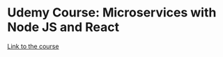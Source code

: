 # Udemy Course: Microservices with Node JS and React

[Link to the course](https://www.udemy.com/course/microservices-with-node-js-and-react)
